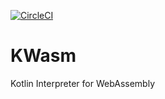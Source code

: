 [![CircleCI](https://circleci.com/gh/jasonwyatt/KWasm/tree/master.svg?style=svg)](https://circleci.com/gh/jasonwyatt/KWasm/tree/master)

# KWasm
Kotlin Interpreter for WebAssembly
